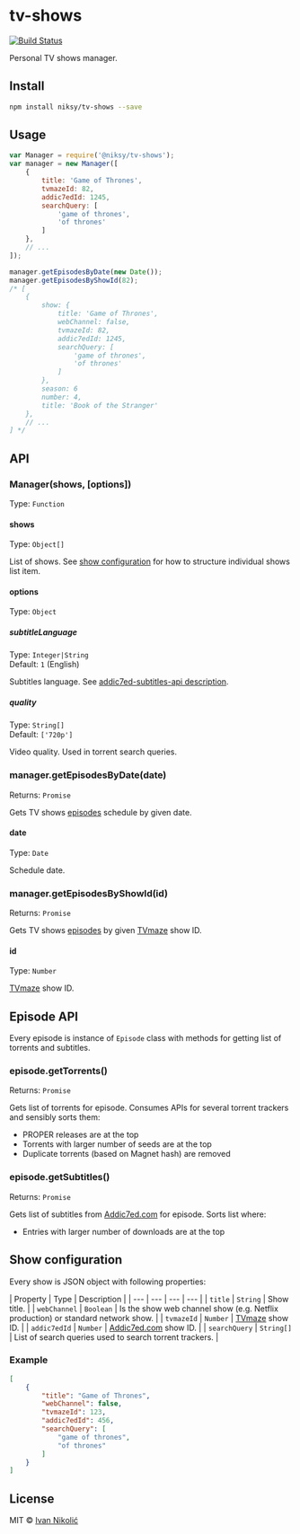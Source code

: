 # tv-shows

[![Build Status][ci-img]][ci]

Personal TV shows manager.

## Install

```sh
npm install niksy/tv-shows --save
```

## Usage

```js
var Manager = require('@niksy/tv-shows');
var manager = new Manager([
	{
		title: 'Game of Thrones',
		tvmazeId: 82,
		addic7edId: 1245,
		searchQuery: [
			'game of thrones',
			'of thrones'
		]
	},
	// ...
]);

manager.getEpisodesByDate(new Date());
manager.getEpisodesByShowId(82);
/* [
	{
		show: {
			title: 'Game of Thrones',
			webChannel: false,
			tvmazeId: 82,
			addic7edId: 1245,
			searchQuery: [
				'game of thrones',
				'of thrones'
			]
		},
		season: 6
		number: 4,
		title: 'Book of the Stranger'
	},
	// ...
] */
```

## API

### Manager(shows, [options])

Type: `Function`

#### shows

Type: `Object[]`

List of shows. See [show configuration](#show-configuration) for how to structure individual shows list item.

#### options

Type: `Object`

##### subtitleLanguage

Type: `Integer|String`  
Default: `1` (English)

Subtitles language. See [addic7ed-subtitles-api description](https://github.com/niksy/addic7ed-subtitles-api#language).

##### quality

Type: `String[]`  
Default: `['720p']`

Video quality. Used in torrent search queries.

### manager.getEpisodesByDate(date)

Returns: `Promise`

Gets TV shows [episodes](#episode-api) schedule by given date.

#### date

Type: `Date`

Schedule date.

### manager.getEpisodesByShowId(id)

Returns: `Promise`

Gets TV shows [episodes](#episode-api) by given [TVmaze][tvmaze] show ID.

#### id

Type: `Number`

[TVmaze][tvmaze] show ID.

## Episode API

Every episode is instance of `Episode` class with methods for getting list of torrents and subtitles.

### episode.getTorrents()

Returns: `Promise`

Gets list of torrents for episode. Consumes APIs for several torrent trackers and sensibly sorts them:

* PROPER releases are at the top
* Torrents with larger number of seeds are at the top
* Duplicate torrents (based on Magnet hash) are removed

### episode.getSubtitles()

Returns: `Promise`

Gets list of subtitles from [Addic7ed.com][addic7ed] for episode. Sorts list where:

* Entries with larger number of downloads are at the top

## Show configuration

Every show is JSON object with following properties:

| Property | Type | Description |
| --- | --- | --- | --- |
| `title` | `String` | Show title. |
| `webChannel` | `Boolean` | Is the show web channel show (e.g. Netflix production) or standard network show. |
| `tvmazeId` | `Number` | [TVmaze][tvmaze] show ID. |
| `addic7edId` | `Number` | [Addic7ed.com][addic7ed] show ID. |
| `searchQuery` | `String[]` | List of search queries used to search torrent trackers. |

### Example

```json
[
	{
		"title": "Game of Thrones",
		"webChannel": false,
		"tvmazeId": 123,
		"addic7edId": 456,
		"searchQuery": [
			"game of thrones",
			"of thrones"
		]
	}
]
```

## License

MIT © [Ivan Nikolić](http://ivannikolic.com)

[ci]: https://travis-ci.org/niksy/tv-shows
[ci-img]: https://img.shields.io/travis/niksy/tv-shows.svg
[addic7ed]: http://www.addic7ed.com/
[tvmaze]: http://www.tvmaze.com/
